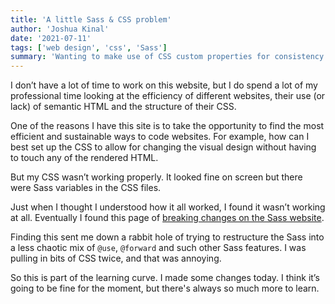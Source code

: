 ```yaml
---
title: 'A little Sass & CSS problem'
author: 'Joshua Kinal'
date: '2021-07-11'
tags: ['web design', 'css', 'Sass']
summary: 'Wanting to make use of CSS custom properties for consistency and the powerful controls that come with Sass variables, I coded myself into a hole until I found documentation about a breaking change.'
---
```


I don’t have a lot of time to work on this website, but I do spend a lot of my professional time looking at the efficiency of different websites, their use (or lack) of semantic HTML and the structure of their CSS.

One of the reasons I have this site is to take the opportunity to find the most efficient and sustainable ways to code websites. For example, how can I best set up the CSS to allow for changing the visual design without having to touch any of the rendered HTML.

But my CSS wasn’t working properly. It looked fine on screen but there were Sass variables in the CSS files.

Just when I thought I understood how it all worked, I found it wasn’t working at all. Eventually I found this page of [breaking changes on the Sass website](https://sass-lang.com/documentation/breaking-changes/css-vars).

Finding this sent me down a rabbit hole of trying to restructure the Sass into a less chaotic mix of `@use`, `@forward` and such other Sass features. I was pulling in bits of CSS twice, and that was annoying.

So this is part of the learning curve. I made some changes today. I think it’s going to be fine for the moment, but there's always so much more to learn.
